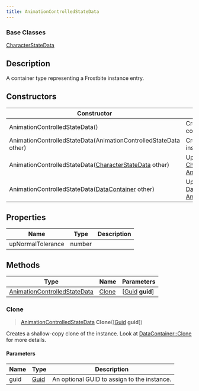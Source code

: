 ```yaml
---
title: AnimationControlledStateData
---
```

### Base Classes

[CharacterStateData](CharacterStateData)

## Description

A container type representing a Frostbite instance entry.

## Constructors

| Constructor                                                                             | Description                                                                                                                                     |
| --------------------------------------------------------------------------------------- | ----------------------------------------------------------------------------------------------------------------------------------------------- |
| AnimationControlledStateData()                                                          | Create a new instance of this container type.                                                                                                   |
| AnimationControlledStateData(AnimationControlledStateData other)                        | Create a reference copy of an instance of the same type.                                                                                        |
| AnimationControlledStateData([CharacterStateData](CharacterStateData) other)            | Upcast an instance of type [CharacterStateData](CharacterStateData) to [AnimationControlledStateData](AnimationControlledStateData).            |
| AnimationControlledStateData([DataContainer](/vext/ref/shared/class/datacontainer) other) | Upcast an instance of type [DataContainer](/vext/ref/shared/class/datacontainer) to [AnimationControlledStateData](AnimationControlledStateData). |

## Properties

| Name              | Type   | Description |
| ----------------- | ------ | ----------- |
| upNormalTolerance | number |             |

## Methods

| Type                                                         | Name            | Parameters                                     |
| ------------------------------------------------------------ | --------------- | ---------------------------------------------- |
| [AnimationControlledStateData](AnimationControlledStateData) | [Clone](#clone) | \[[Guid](/vext/ref/shared/class/guid) **guid**\] |

### Clone

> [AnimationControlledStateData](AnimationControlledStateData) **Clone**(\[[Guid](/vext/ref/shared/class/guid) **guid**\])

Creates a shallow-copy clone of the instance. Look at [DataContainer::Clone](/vext/ref/shared/class/datacontainer#clone) for more details.

#### Parameters

| Name | Type         | Description                                 |
| ---- | ------------ | ------------------------------------------- |
| guid | [Guid](Guid) | An optional GUID to assign to the instance. |
